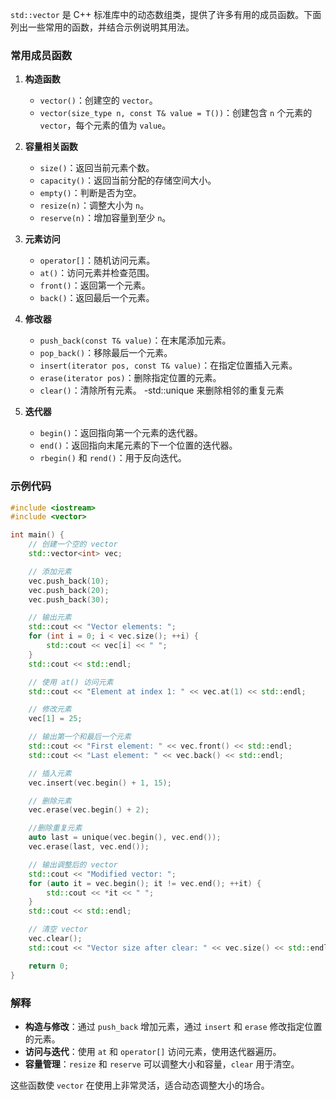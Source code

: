`std::vector` 是 C++ 标准库中的动态数组类，提供了许多有用的成员函数。下面列出一些常用的函数，并结合示例说明其用法。

### 常用成员函数

1. **构造函数**
   - `vector()`：创建空的 `vector`。
   - `vector(size_type n, const T& value = T())`：创建包含 `n` 个元素的 `vector`，每个元素的值为 `value`。

2. **容量相关函数**
   - `size()`：返回当前元素个数。
   - `capacity()`：返回当前分配的存储空间大小。
   - `empty()`：判断是否为空。
   - `resize(n)`：调整大小为 `n`。
   - `reserve(n)`：增加容量到至少 `n`。

3. **元素访问**
   - `operator[]`：随机访问元素。
   - `at()`：访问元素并检查范围。
   - `front()`：返回第一个元素。
   - `back()`：返回最后一个元素。

4. **修改器**
   - `push_back(const T& value)`：在末尾添加元素。
   - `pop_back()`：移除最后一个元素。
   - `insert(iterator pos, const T& value)`：在指定位置插入元素。
   - `erase(iterator pos)`：删除指定位置的元素。
   - `clear()`：清除所有元素。
   -std::unique 来删除相邻的重复元素

5. **迭代器**
   - `begin()`：返回指向第一个元素的迭代器。
   - `end()`：返回指向末尾元素的下一个位置的迭代器。
   - `rbegin()` 和 `rend()`：用于反向迭代。

### 示例代码

```cpp
#include <iostream>
#include <vector>

int main() {
    // 创建一个空的 vector
    std::vector<int> vec;

    // 添加元素
    vec.push_back(10);
    vec.push_back(20);
    vec.push_back(30);

    // 输出元素
    std::cout << "Vector elements: ";
    for (int i = 0; i < vec.size(); ++i) {
        std::cout << vec[i] << " ";
    }
    std::cout << std::endl;

    // 使用 at() 访问元素
    std::cout << "Element at index 1: " << vec.at(1) << std::endl;

    // 修改元素
    vec[1] = 25;

    // 输出第一个和最后一个元素
    std::cout << "First element: " << vec.front() << std::endl;
    std::cout << "Last element: " << vec.back() << std::endl;

    // 插入元素
    vec.insert(vec.begin() + 1, 15);

    // 删除元素
    vec.erase(vec.begin() + 2);

    //删除重复元素
    auto last = unique(vec.begin(), vec.end());
    vec.erase(last, vec.end());

    // 输出调整后的 vector
    std::cout << "Modified vector: ";
    for (auto it = vec.begin(); it != vec.end(); ++it) {
        std::cout << *it << " ";
    }
    std::cout << std::endl;

    // 清空 vector
    vec.clear();
    std::cout << "Vector size after clear: " << vec.size() << std::endl;

    return 0;
}
```

### 解释

- **构造与修改**：通过 `push_back` 增加元素，通过 `insert` 和 `erase` 修改指定位置的元素。
- **访问与迭代**：使用 `at` 和 `operator[]` 访问元素，使用迭代器遍历。
- **容量管理**：`resize` 和 `reserve` 可以调整大小和容量，`clear` 用于清空。

这些函数使 `vector` 在使用上非常灵活，适合动态调整大小的场合。